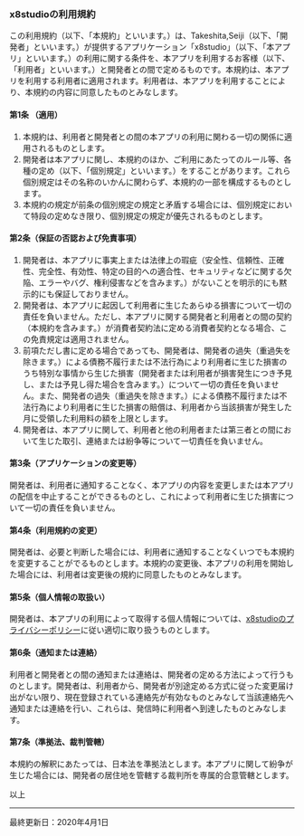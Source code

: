 ### **x8studioの利用規約**
この利用規約（以下、「本規約」といいます。）は、Takeshita,Seiji（以下、「開発者」といいます。）が提供するアプリケーション「x8studio」（以下、「本アプリ」といいます。）の利用に関する条件を、本アプリを利用するお客様（以下、「利用者」といいます。）と開発者との間で定めるものです。本規約は、本アプリを利用する利用者に適用されます。利用者は、本アプリを利用することにより、本規約の内容に同意したものとみなします。

#### **第1条 （適用）**

1. 本規約は、利用者と開発者との間の本アプリの利用に関わる一切の関係に適用されるものとします。
2. 開発者は本アプリに関し、本規約のほか、ご利用にあたってのルール等、各種の定め（以下、「個別規定」といいます。）をすることがあります。これら個別規定はその名称のいかんに関わらず、本規約の一部を構成するものとします。
3. 本規約の規定が前条の個別規定の規定と矛盾する場合には、個別規定において特段の定めなき限り、個別規定の規定が優先されるものとします。

#### **第2条（保証の否認および免責事項）**

1. 開発者は、本アプリに事実上または法律上の瑕疵（安全性、信頼性、正確性、完全性、有効性、特定の目的への適合性、セキュリティなどに関する欠陥、エラーやバグ、権利侵害などを含みます。）がないことを明示的にも黙示的にも保証しておりません。
2. 開発者は、本アプリに起因して利用者に生じたあらゆる損害について一切の責任を負いません。ただし、本アプリに関する開発者と利用者との間の契約（本規約を含みます。）が消費者契約法に定める消費者契約となる場合、この免責規定は適用されません。
3. 前項ただし書に定める場合であっても、開発者は、開発者の過失（重過失を除きます。）による債務不履行または不法行為により利用者に生じた損害のうち特別な事情から生じた損害（開発者または利用者が損害発生につき予見し、または予見し得た場合を含みます。）について一切の責任を負いません。また、開発者の過失（重過失を除きます。）による債務不履行または不法行為により利用者に生じた損害の賠償は、利用者から当該損害が発生した月に受領した利用料の額を上限とします。
4. 開発者は、本アプリに関して、利用者と他の利用者または第三者との間において生じた取引、連絡または紛争等について一切責任を負いません。

#### **第3条（アプリケーションの変更等）**

開発者は、利用者に通知することなく、本アプリの内容を変更しまたは本アプリの配信を中止することができるものとし、これによって利用者に生じた損害について一切の責任を負いません。

#### **第4条（利用規約の変更）**

開発者は、必要と判断した場合には、利用者に通知することなくいつでも本規約を変更することがでるものとします。本規約の変更後、本アプリの利用を開始した場合には、利用者は変更後の規約に同意したものとみなします。

#### **第5条（個人情報の取扱い）**

開発者は、本アプリの利用によって取得する個人情報については、[x8studioのプライバシーポリシー](PrivacyPolicy.md)に従い適切に取り扱うものとします。

#### **第6条（通知または連絡）**

利用者と開発者との間の通知または連絡は、開発者の定める方法によって行うものとします。開発者は、利用者から、開発者が別途定める方式に従った変更届け出がない限り、現在登録されている連絡先が有効なものとみなして当該連絡先へ通知または連絡を行い、これらは、発信時に利用者へ到達したものとみなします。

#### **第7条（準拠法、裁判管轄）**

本規約の解釈にあたっては、日本法を準拠法とします。本アプリに関して紛争が生じた場合には、開発者の居住地を管轄する裁判所を専属的合意管轄とします。

<p class="text-right">以上</p>

---
最終更新日：2020年4月1日
